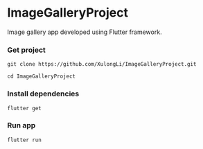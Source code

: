 # ImageGalleryProject

Image gallery app developed using Flutter framework.

### Get project
`git clone https://github.com/XulongLi/ImageGalleryProject.git`

`cd ImageGalleryProject`

### Install dependencies

`flutter get`

### Run app

`flutter run`

